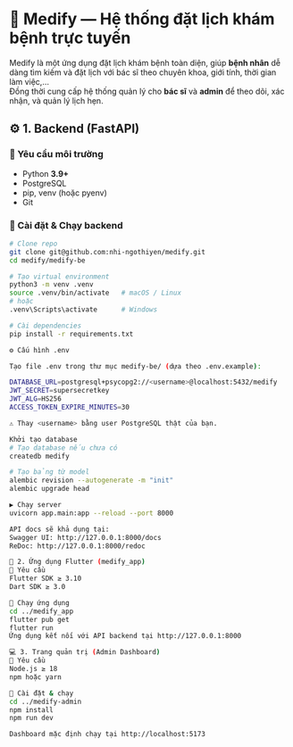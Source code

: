 # 🏥 Medify — Hệ thống đặt lịch khám bệnh trực tuyến
Medify là một ứng dụng đặt lịch khám bệnh toàn diện, giúp **bệnh nhân** dễ dàng tìm kiếm và đặt lịch với bác sĩ theo chuyên khoa, giới tính, thời gian làm việc,…  
Đồng thời cung cấp hệ thống quản lý cho **bác sĩ** và **admin** để theo dõi, xác nhận, và quản lý lịch hẹn.

## ⚙️ 1. Backend (FastAPI)

### 🔧 Yêu cầu môi trường
- Python **3.9+**
- PostgreSQL
- pip, venv (hoặc pyenv)
- Git

### 🚀 Cài đặt & Chạy backend
```bash
# Clone repo
git clone git@github.com:nhi-ngothiyen/medify.git
cd medify/medify-be

# Tạo virtual environment
python3 -m venv .venv
source .venv/bin/activate   # macOS / Linux
# hoặc
.venv\Scripts\activate      # Windows

# Cài dependencies
pip install -r requirements.txt

⚙️ Cấu hình .env

Tạo file .env trong thư mục medify-be/ (dựa theo .env.example):

DATABASE_URL=postgresql+psycopg2://<username>@localhost:5432/medify
JWT_SECRET=supersecretkey
JWT_ALG=HS256
ACCESS_TOKEN_EXPIRE_MINUTES=30

⚠️ Thay <username> bằng user PostgreSQL thật của bạn.

Khởi tạo database
# Tạo database nếu chưa có
createdb medify

# Tạo bảng từ model
alembic revision --autogenerate -m "init"
alembic upgrade head

▶️ Chạy server
uvicorn app.main:app --reload --port 8000

API docs sẽ khả dụng tại:
Swagger UI: http://127.0.0.1:8000/docs
ReDoc: http://127.0.0.1:8000/redoc

📱 2. Ứng dụng Flutter (medify_app)
🔧 Yêu cầu
Flutter SDK ≥ 3.10
Dart SDK ≥ 3.0

🚀 Chạy ứng dụng
cd ../medify_app
flutter pub get
flutter run
Ứng dụng kết nối với API backend tại http://127.0.0.1:8000

💻 3. Trang quản trị (Admin Dashboard)
🔧 Yêu cầu
Node.js ≥ 18
npm hoặc yarn

🚀 Cài đặt & chạy
cd ../medify-admin
npm install
npm run dev

Dashboard mặc định chạy tại http://localhost:5173